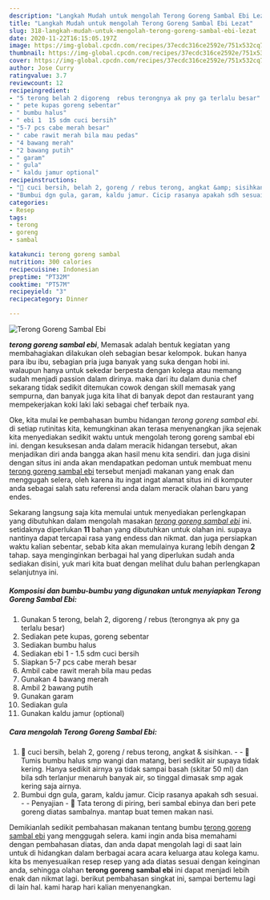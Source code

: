 ```yaml
---
description: "Langkah Mudah untuk mengolah Terong Goreng Sambal Ebi Lezat"
title: "Langkah Mudah untuk mengolah Terong Goreng Sambal Ebi Lezat"
slug: 318-langkah-mudah-untuk-mengolah-terong-goreng-sambal-ebi-lezat
date: 2020-11-22T16:15:05.197Z
image: https://img-global.cpcdn.com/recipes/37ecdc316ce2592e/751x532cq70/terong-goreng-sambal-ebi-foto-resep-utama.jpg
thumbnail: https://img-global.cpcdn.com/recipes/37ecdc316ce2592e/751x532cq70/terong-goreng-sambal-ebi-foto-resep-utama.jpg
cover: https://img-global.cpcdn.com/recipes/37ecdc316ce2592e/751x532cq70/terong-goreng-sambal-ebi-foto-resep-utama.jpg
author: Jose Curry
ratingvalue: 3.7
reviewcount: 12
recipeingredient:
- "5 terong belah 2 digoreng  rebus terongnya ak pny ga terlalu besar"
- " pete kupas goreng sebentar"
- " bumbu halus"
- " ebi 1  15 sdm cuci bersih"
- "5-7 pcs cabe merah besar"
- " cabe rawit merah bila mau pedas"
- "4 bawang merah"
- "2 bawang putih"
- " garam"
- " gula"
- " kaldu jamur optional"
recipeinstructions:
- "🌼 cuci bersih, belah 2, goreng / rebus terong, angkat &amp; sisihkan.  🌼 Tumis bumbu halus smp wangi dan matang, beri sedikit air supaya tidak kering. Hanya sedikit airnya ya tidak sampai basah (skitar 50 ml) dan bila sdh terlanjur menaruh banyak air, so tinggal dimasak smp agak kering saja airnya."
- "Bumbui dgn gula, garam, kaldu jamur. Cicip rasanya apakah sdh sesuai.  Penyajian 🌼 Tata terong di piring, beri sambal ebinya dan beri pete goreng diatas sambalnya. mantap buat temen makan nasi."
categories:
- Resep
tags:
- terong
- goreng
- sambal

katakunci: terong goreng sambal 
nutrition: 300 calories
recipecuisine: Indonesian
preptime: "PT32M"
cooktime: "PT57M"
recipeyield: "3"
recipecategory: Dinner

---
```



![Terong Goreng Sambal Ebi](https://img-global.cpcdn.com/recipes/37ecdc316ce2592e/751x532cq70/terong-goreng-sambal-ebi-foto-resep-utama.jpg)

<b><i>terong goreng sambal ebi</i></b>, Memasak adalah bentuk kegiatan yang membahagiakan dilakukan oleh sebagian besar kelompok. bukan hanya para ibu ibu, sebagian pria juga banyak yang suka dengan hobi ini. walaupun hanya untuk sekedar berpesta dengan kolega atau memang sudah menjadi passion dalam dirinya. maka dari itu dalam dunia chef sekarang tidak sedikit ditemukan cowok dengan skill memasak yang sempurna, dan banyak juga kita lihat di banyak depot dan restaurant yang mempekerjakan koki laki laki sebagai chef terbaik nya.

Oke, kita mulai ke pembahasan bumbu hidangan <i>terong goreng sambal ebi</i>. di setiap rutinitas kita, kemungkinan akan terasa menyenangkan jika sejenak kita menyediakan sedikit waktu untuk mengolah terong goreng sambal ebi ini. dengan kesuksesan anda dalam meracik hidangan tersebut, akan menjadikan diri anda bangga akan hasil menu kita sendiri. dan juga disini dengan situs ini anda akan mendapatkan pedoman untuk membuat menu <u>terong goreng sambal ebi</u> tersebut menjadi makanan yang enak dan menggugah selera, oleh karena itu ingat ingat alamat situs ini di komputer anda sebagai salah satu referensi anda dalam meracik olahan baru yang endes.




Sekarang langsung saja kita memulai untuk menyediakan perlengkapan yang dibutuhkan dalam mengolah masakan <u><i>terong goreng sambal ebi</i></u> ini. setidaknya diperlukan <b>11</b> bahan yang dibutuhkan untuk olahan ini. supaya nantinya dapat tercapai rasa yang endess dan nikmat. dan juga persiapkan waktu kalian sebentar, sebab kita akan memulainya kurang lebih dengan <b>2</b> tahap. saya menginginkan berbagai hal yang diperlukan sudah anda sediakan disini, yuk mari kita buat dengan melihat dulu bahan perlengkapan selanjutnya ini.

<!--inarticleads1-->

##### Komposisi dan bumbu-bumbu yang digunakan untuk menyiapkan Terong Goreng Sambal Ebi:

1. Gunakan 5 terong, belah 2, digoreng / rebus (terongnya ak pny ga terlalu besar)
1. Sediakan  pete kupas, goreng sebentar
1. Sediakan  bumbu halus
1. Sediakan  ebi 1 - 1.5 sdm cuci bersih
1. Siapkan 5-7 pcs cabe merah besar
1. Ambil  cabe rawit merah bila mau pedas
1. Gunakan 4 bawang merah
1. Ambil 2 bawang putih
1. Gunakan  garam
1. Sediakan  gula
1. Gunakan  kaldu jamur (optional)




<!--inarticleads2-->

##### Cara mengolah Terong Goreng Sambal Ebi:

1. 🌼 cuci bersih, belah 2, goreng / rebus terong, angkat &amp; sisihkan. -  - 🌼 Tumis bumbu halus smp wangi dan matang, beri sedikit air supaya tidak kering. Hanya sedikit airnya ya tidak sampai basah (skitar 50 ml) dan bila sdh terlanjur menaruh banyak air, so tinggal dimasak smp agak kering saja airnya.
1. Bumbui dgn gula, garam, kaldu jamur. Cicip rasanya apakah sdh sesuai. -  - Penyajian - 🌼 Tata terong di piring, beri sambal ebinya dan beri pete goreng diatas sambalnya. mantap buat temen makan nasi.




Demikianlah sedikit pembahasan makanan tentang bumbu <u>terong goreng sambal ebi</u> yang menggugah selera. kami ingin anda bisa memahami dengan pembahasan diatas, dan anda dapat mengolah lagi di saat lain untuk di hidangkan dalam berbagai acara acara keluarga atau kolega kamu. kita bs menyesuaikan resep resep yang ada diatas sesuai dengan keinginan anda, sehingga olahan <b>terong goreng sambal ebi</b> ini dapat menjadi lebih enak dan nikmat lagi. berikut pembahasan singkat ini, sampai bertemu lagi di lain hal. kami harap hari kalian menyenangkan.
